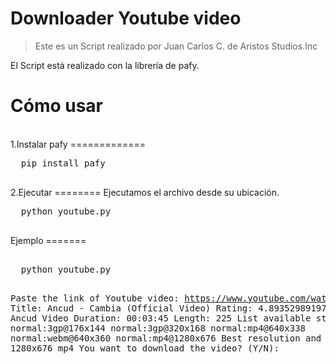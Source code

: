 Downloader Youtube video
========================
<blockquote>
  <p>
  Este es un Script realizado por Juan Carlos C. de Aristos Studios.Inc
  </p>
</blockquote>

El Script está realizado con la librería de pafy.

Cómo usar
==========
<br>
1.Instalar pafy
=============
  <div class="highlight highlight-source-css"><pre>
  <span class="pl-c">pip install pafy</span>
  </pre></div>
2.Ejecutar
========
  Ejecutamos el archivo desde su ubicación.
  <div class="highlight highlight-source-css"><pre>
  <span class="pl-c">python youtube.py</span>
  </pre></div>
Ejemplo
=======
  <div class="highlight highlight-source-css"><pre>
  <span class="pl-c">
  python youtube.py
  
  Paste the link of Youtube video: https://www.youtube.com/watch?v=YeJiADXCDis
  Title: Ancud - Cambia (Official Video)
  Rating: 4.89352989197
  Author: Ancud
  Video Duration: 00:03:45
  Length: 225
  List available strams:
  normal:3gp@176x144
  normal:3gp@320x168
  normal:mp4@640x338
  normal:webm@640x360
  normal:mp4@1280x676
  Best resolution and extension: 1280x676 mp4
  You want to download the video? (Y/N):
  </span>
  </pre></div>
